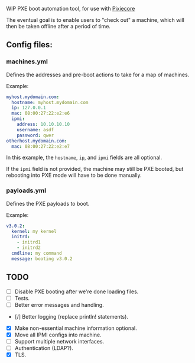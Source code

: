 WIP PXE boot automation tool, for use with [Pixiecore](https://github.com/danderson/netboot/tree/master/pixiecore)

The eventual goal is to enable users to "check out" a machine, which will then be taken offline after a period of time.

## Config files:

### machines.yml

Defines the addresses and pre-boot actions to take for a map of machines.

Example:
```yaml
myhost.mydomain.com:
  hostname: myhost.mydomain.com
  ip: 127.0.0.1
  mac: 08:00:27:22:e2:e6
  ipmi:
    address: 10.10.10.10
    username: asdf
    password: qwer
otherhost.mydomain.com:
  mac: 08:00:27:22:e2:e7
```

In this example, the `hostname`, `ip`, and `ipmi` fields are all optional.

If the `ipmi` field is not provided, the machine may still be PXE booted, but rebooting into PXE mode will have to be done manually.

### payloads.yml

Defines the PXE payloads to boot.

Example:
```yaml
v3.0.2:
  kernel: my kernel
  initrd:
    - initrd1
    - initrd2
  cmdline: my command
  message: booting v3.0.2
```

## TODO

- [ ] Disable PXE booting after we're done loading files.
- [ ] Tests.
- [ ] Better error messages and handling.
- [/] Better logging (replace println! statements).
- [X] Make non-essential machine information optional.
- [X] Move all IPMI configs into machine.
- [ ] Support multiple network interfaces.
- [ ] Authentication (LDAP?).
- [X] TLS.
